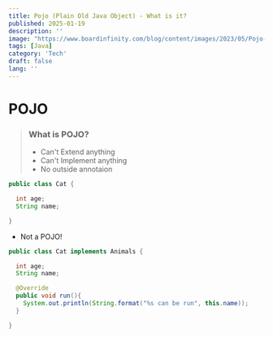 ```yaml
---
title: Pojo (Plain Old Java Object) - What is it?
published: 2025-01-19
description: ''
image: "https://www.boardinfinity.com/blog/content/images/2023/05/Pojo-class-in-java.png"
tags: [Java]
category: 'Tech'
draft: false
lang: ''
---
```


# POJO

> ### What is POJO?
> - Can't Extend anything
> - Can't Implement anything
> - No outside annotaion

```java
public class Cat {

  int age;
  String name;

}
```

- Not a POJO!

```java
public class Cat implements Animals {

  int age;
  String name;

  @Override
  public void run(){
    System.out.println(String.format("%s can be run", this.name));
  }

}
```
